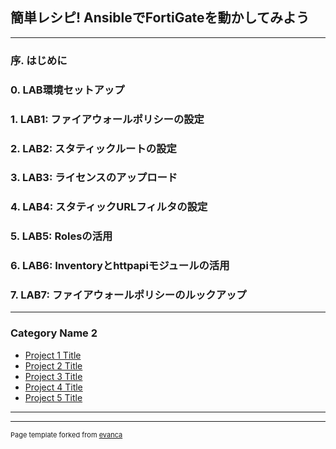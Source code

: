 ## 簡単レシピ! AnsibleでFortiGateを動かしてみよう

---

### <a name="#pro">序. はじめに</a><br>
### <a name="#lab0">0. LAB環境セットアップ</a><br>
### <a name="#lab1">1. LAB1: ファイアウォールポリシーの設定</a><br>
### <a name="#lab2">2. LAB2: スタティックルートの設定</a><br>
### <a name="#lab3">3. LAB3: ライセンスのアップロード</a><br>
### <a name="#lab4">4. LAB4: スタティックURLフィルタの設定</a><br>
### <a name="#lab5">5. LAB5: Rolesの活用</a><br>
### <a name="#lab6">6. LAB6: Inventoryとhttpapiモジュールの活用</a><br>
### <a name="#lab7">7. LAB7: ファイアウォールポリシーのルックアップ</a><br>
---

### Category Name 2

- [Project 1 Title](http://example.com/)
- [Project 2 Title](http://example.com/)
- [Project 3 Title](http://example.com/)
- [Project 4 Title](http://example.com/)
- [Project 5 Title](http://example.com/)

---




---
<p style="font-size:11px">Page template forked from <a href="https://github.com/evanca/quick-portfolio">evanca</a></p>
<!-- Remove above link if you don't want to attibute -->
